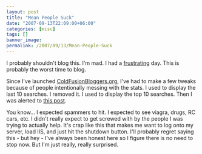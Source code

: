 ```yaml
---
layout: post
title: "Mean People Suck"
date: "2007-09-13T22:09:00+06:00"
categories: [misc]
tags: []
banner_image: 
permalink: /2007/09/13/Mean-People-Suck
---
```


I probably shouldn't blog this. I'm mad. I had a <a href="http://www.raymondcamden.com/index.cfm/2007/9/13/CS3-doesnt-like-me--can-anyone-help">frustrating</a> day. This is probably the worst time to blog. 

Since I've launched <a href="http://www.coldfusionbloggers.org">ColdFusionBloggers.org</a>, I've had to make a few tweaks because of people intentionally messing with the stats. I used to display the last 10 searches. I removed it. I used to display the top 10 searches. Then I was alerted to <a href="http://blog.brianflove.com/articles/2007/09/13/cf-bloggers-search-stats">this post</a>.

You know... I expected spammers to hit. I expected to see viagra, drugs, RC cars, etc. I didn't really expect to get screwed with by the people I was trying to actually help. It's crap like this that makes me want to log onto my server, load IIS, and just hit the shutdown button. I'll probably regret saying this - but hey - I've always been honest here so I figure there is no need to stop now. But I'm just really, really surprised.